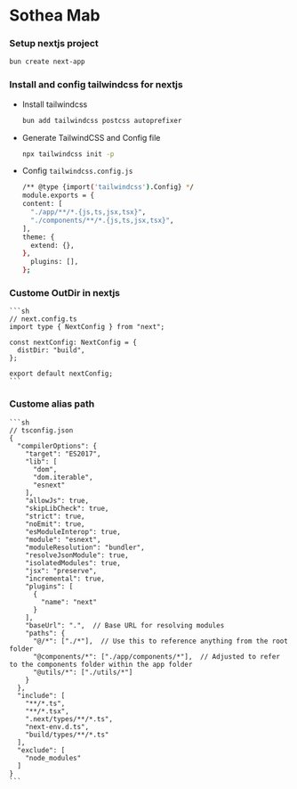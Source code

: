 # Sothea Mab
### Setup nextjs project
```sh
bun create next-app
```

### Install and config tailwindcss for nextjs
 - Install tailwindcss
    ```sh
    bun add tailwindcss postcss autoprefixer
    ```
 - Generate TailwindCSS and Config file
    ```sh
    npx tailwindcss init -p
    ```
 - Config `tailwindcss.config.js`
    ```sh
    /** @type {import('tailwindcss').Config} */
    module.exports = {
    content: [
      "./app/**/*.{js,ts,jsx,tsx}",
      "./components/**/*.{js,ts,jsx,tsx}",
    ],
    theme: {
      extend: {},
    },
      plugins: [],
    };
    ```

### Custome OutDir in nextjs
    ```sh
    // next.config.ts
    import type { NextConfig } from "next";

    const nextConfig: NextConfig = {
      distDir: "build",
    };

    export default nextConfig;
    ```

### Custome alias path
    ```sh
    // tsconfig.json
    {
      "compilerOptions": {
        "target": "ES2017",
        "lib": [
          "dom",
          "dom.iterable",
          "esnext"
        ],
        "allowJs": true,
        "skipLibCheck": true,
        "strict": true,
        "noEmit": true,
        "esModuleInterop": true,
        "module": "esnext",
        "moduleResolution": "bundler",
        "resolveJsonModule": true,
        "isolatedModules": true,
        "jsx": "preserve",
        "incremental": true,
        "plugins": [
          {
            "name": "next"
          }
        ],
        "baseUrl": ".",  // Base URL for resolving modules
        "paths": {
          "@/*": ["./*"],  // Use this to reference anything from the root folder
          "@components/*": ["./app/components/*"],  // Adjusted to refer to the components folder within the app folder
          "@utils/*": ["./utils/*"]
        }
      },
      "include": [
        "**/*.ts",
        "**/*.tsx",
        ".next/types/**/*.ts",
        "next-env.d.ts",
        "build/types/**/*.ts"
      ],
      "exclude": [
        "node_modules"
      ]
    }
    ```